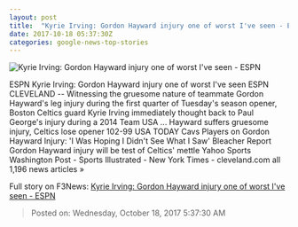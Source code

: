 ```yaml
---
layout: post
title:  "Kyrie Irving: Gordon Hayward injury one of worst I've seen - ESPN"
date: 2017-10-18 05:37:30Z
categories: google-news-top-stories
---
```


![Kyrie Irving: Gordon Hayward injury one of worst I've seen - ESPN](http://a3.espncdn.com/combiner/i?img=%2Fphoto%2F2017%2F1017%2Fr275544_1296x729_16%2D9.jpg)

ESPN Kyrie Irving: Gordon Hayward injury one of worst I've seen ESPN CLEVELAND -- Witnessing the gruesome nature of teammate Gordon Hayward's leg injury during the first quarter of Tuesday's season opener, Boston Celtics guard Kyrie Irving immediately thought back to Paul George's injury during a 2014 Team USA ... Hayward suffers gruesome injury, Celtics lose opener 102-99 USA TODAY Cavs Players on Gordon Hayward Injury: 'I Was Hoping I Didn't See What I Saw' Bleacher Report Gordon Hayward injury will be test of Celtics' mettle Yahoo Sports Washington Post - Sports Illustrated - New York Times - cleveland.com all 1,196 news articles »


Full story on F3News: [Kyrie Irving: Gordon Hayward injury one of worst I've seen - ESPN](http://www.f3nws.com/n/DHgUEJ)

> Posted on: Wednesday, October 18, 2017 5:37:30 AM
